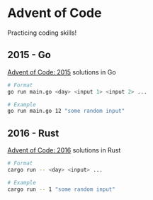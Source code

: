 # Advent of Code

Practicing coding skills!

## 2015 - Go
[Advent of Code: 2015](https://adventofcode.com/2015) solutions in Go

```bash
# Format
go run main.go <day> <input 1> <input 2> ...

# Example
go run main.go 12 "some random input"
```

## 2016 - Rust
[Advent of Code: 2016](https://adventofcode.com/2016) solutions in Rust

```bash
# Format
cargo run -- <day> <input> ...

# Example
cargo run -- 1 "some random input"
```

<!-- ## 2017 - Elixir
[Advent of Code: 2017](https://adventofcode.com/2017) solutions in Elixir -->

<!-- Notes:
* Offline go docs: `godoc -http=localhost:9000` -->
